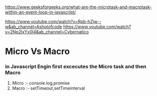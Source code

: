 https://www.geeksforgeeks.org/what-are-the-microtask-and-macrotask-within-an-event-loop-in-javascript/

https://www.youtube.com/watch?v=Rpb-hZjw--w&ab_channel=Ashotofcode
https://www.youtube.com/watch?v=2Np2lxYx0l4&ab_channel=Cybernatico
# Micro Vs Macro 
 ### in Javascript Engin first excecutes the Micro task and then Macro 
    
1. Micro :-  console.log,promise 
2. Macro :- setTimeout,setTimeinterval


    
    